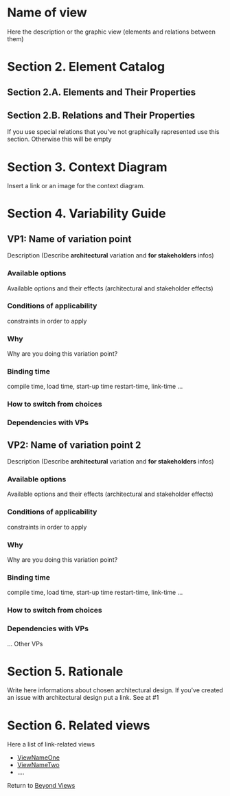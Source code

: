 # Name of view
Here the description or the graphic view (elements and relations between them)     
# Section 2. Element Catalog    
## Section 2.A. Elements and Their Properties   
## Section 2.B. Relations and Their Properties  
If you use special relations that you've not graphically rapresented use this section. Otherwise this will be empty
# Section 3.  Context Diagram    
Insert a link or an image for the context diagram.
# Section 4.  Variability Guide     

## VP1: Name of variation point   
Description (Describe **architectural** variation and **for stakeholders** infos) 
### Available options    
Available options and their effects (architectural and stakeholder effects) 
### Conditions of applicability
constraints in order to apply   
### Why 
Why are you doing this variation point?    
### Binding time 
compile time, load time, start-up time restart-time, link-time ... 
### How to switch from choices 

### Dependencies with VPs   
## VP2: Name of variation point 2
Description (Describe **architectural** variation and **for stakeholders** infos) 
### Available options    
Available options and their effects (architectural and stakeholder effects) 
### Conditions of applicability
constraints in order to apply   
### Why 
Why are you doing this variation point?    
### Binding time 
compile time, load time, start-up time restart-time, link-time ... 
### How to switch from choices 

### Dependencies with VPs    

... Other VPs

# Section 5. Rationale     
Write here informations about chosen architectural design. If you've created an issue with architectural design put a link. 
See at #1

# Section 6. Related views    

Here a list of link-related views 
* [ViewNameOne]() 
* [ViewNameTwo]() 
*  ....

Return to [Beyond Views](BeyondViewsTpl.md)
